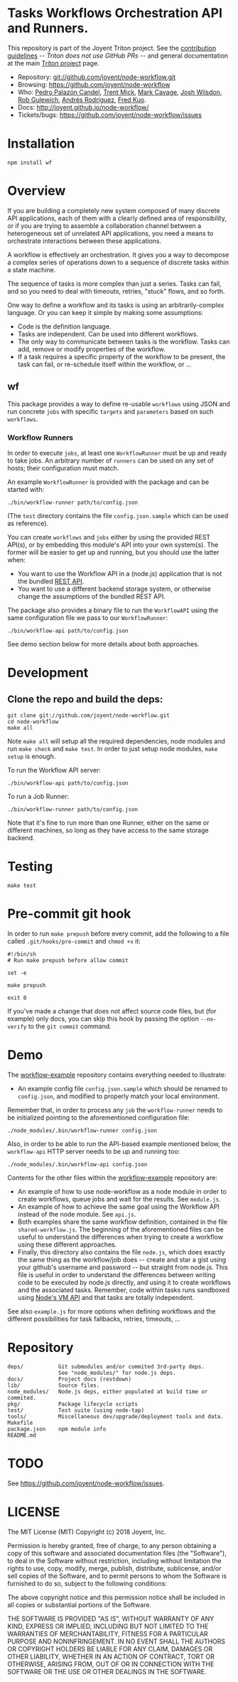# Tasks Workflows Orchestration API and Runners.

This repository is part of the Joyent Triton project. See the [contribution
guidelines](https://github.com/joyent/triton/blob/master/CONTRIBUTING.md) --
*Triton does not use GitHub PRs* -- and general documentation at the main
[Triton project](https://github.com/joyent/triton) page.


- Repository: <git://github.com/joyent/node-workflow.git>
- Browsing: <https://github.com/joyent/node-workflow>
- Who: [Pedro Palazón Candel](https://github.com/kusor), [Trent Mick](https://github.com/trentm), [Mark Cavage](https://github.com/mcavage), [Josh Wilsdon](https://github.com/joshwilsdon), [Rob Gulewich](https://github.com/rgulewich), [Andrés Rodríguez](https://github.com/cachafla), [Fred Kuo](https://github.com/fkuo).
- Docs: <http://joyent.github.io/node-workflow/>
- Tickets/bugs: <https://github.com/joyent/node-workflow/issues>


# Installation

    npm install wf

# Overview

If you are building a completely new system composed of many discrete API
applications, each of them with a clearly defined area of responsibility, or
if you are trying to assemble a collaboration channel between a heterogeneous
set of unrelated API applications, you need a means to orchestrate interactions
between these applications.

A workflow is effectively an orchestration. It gives you a way to decompose a
complex series of operations down to a sequence of discrete tasks within a state
machine.

The sequence of tasks is more complex than just a series. Tasks can fail, and
so you need to deal with timeouts, retries, "stuck" flows, and so forth.

One way to define a workflow and its tasks is using an arbitrarily-complex
language. Or you can keep it simple by making some assumptions:

* Code is the definition language.
* Tasks are independent. Can be used into different workflows.
* The only way to communicate between tasks is the workflow. Tasks can add,
  remove or modify properties of the workflow.
* If a task requires a specific property of the workflow to be present, the
  task can fail, or re-schedule itself within the workflow, or ...

## wf

This package provides a way to define re-usable `workflows` using JSON and run
concrete `jobs` with specific `targets` and `parameters` based on such
`workflows`.

### Workflow Runners

In order to execute `jobs`, at least one `WorkflowRunner` must be up and ready
to take jobs. An arbitrary number of `runners` can be used on any set of hosts;
their configuration must match.

An example `WorkflowRunner` is provided with the package and can be started
with:

    ./bin/workflow-runner path/to/config.json

(The `test` directory contains the file `config.json.sample` which can be
used as reference).

You can create `workflows` and `jobs` either by using the provided REST API(s),
or by embedding this module's API into your own system(s). The former will be
easier to get up and running, but you should use the latter when:

- You want to use the Workflow API in a (node.js) application that is not the
  bundled [REST API](http://joyent.github.io/node-workflow/workflowapi.html).
- You want to use a different backend storage system, or otherwise change the
  assumptions of the bundled REST API.

The package also provides a binary file to run the `WorkflowAPI` using the
same configuration file we pass to our `WorkflowRunner`:

    ./bin/workflow-api path/to/config.json

See demo section below for more details about both approaches.

# Development

## Clone the repo and build the deps:

    git clone git://github.com/joyent/node-workflow.git
    cd node-workflow
    make all

Note `make all` will setup all the required dependencies, node modules and run
`make check` and `make test`. In order to just setup node modules, `make setup`
is enough.

To run the Workflow API server:

    ./bin/workflow-api path/to/config.json

To run a Job Runner:

    ./bin/workflow-runner path/to/config.json

Note that it's fine to run more than one Runner, either on the same or different
machines, so long as they have access to the same storage backend.

# Testing

    make test

# Pre-commit git hook

In order to run `make prepush` before every commit, add the following to a file
called `.git/hooks/pre-commit` and `chmod +x` it:

    #!/bin/sh
    # Run make prepush before allow commit

    set -e

    make prepush

    exit 0

If you've made a change that does not affect source code files, but (for
example) only docs, you can skip this hook by passing the option `--no-verify`
to the `git commit` command.

# Demo

The [workflow-example](https://github.com/kusor/node-workflow-example)
repository contains everything needed to illustrate:

- An example config file `config.json.sample` which should be renamed to 
  `config.json`, and modified to properly match your local environment.

Remember that, in order to process any `job` the `workflow-runner` needs to be
initialized pointing to the aforementioned configuration file:

    ./node_modules/.bin/workflow-runner config.json

Also, in order to be able to run the API-based example mentioned below, the
`workflow-api` HTTP server needs to be up and running too:

    ./node_modules/.bin/workflow-api config.json

Contents for the other files within the [workflow-example](https://github.com/kusor/node-workflow-example)
repository are:

- An example of how to use node-workflow as a node module in order to create
  workflows, queue jobs and wait for the results. See `module.js`.
- An example of how to achieve the same goal using the Workflow API instead of
  the node module. See `api.js`.
- Both examples share the same workflow definition, contained in the file
  `shared-workflow.js`. The beginning of the aforementioned files
  can be useful to understand the differences when trying to create a workflow
  using these different approaches.
- Finally, this directory also contains the file `node.js`, which does
  exactly the same thing as the workflow/job does -- create and star a gist
  using your github's username and password -- but straight from node.js. This
  file is useful in order to understand the differences between writing code
  to be executed by node.js directly, and using it to create workflows and the
  associated tasks. Remember, code within tasks runs sandboxed using
  [Node's VM API](http://nodejs.org/docs/latest/api/vm.html) and that tasks
  are totally independent.

See also `example.js` for more options when defining workflows and the different
possibilities for task fallbacks, retries, timeouts, ...

# Repository

    deps/           Git submodules and/or commited 3rd-party deps.
                    See "node_modules/" for node.js deps.
    docs/           Project docs (restdown)
    lib/            Source files.
    node_modules/   Node.js deps, either populated at build time or commited.
    pkg/            Package lifecycle scripts
    test/           Test suite (using node-tap)
    tools/          Miscellaneous dev/upgrade/deployment tools and data.
    Makefile
    package.json    npm module info
    README.md

# TODO

See https://github.com/joyent/node-workflow/issues.

# LICENSE

The MIT License (MIT) Copyright (c) 2018 Joyent, Inc.

Permission is hereby granted, free of charge, to any person obtaining a copy of this software and associated documentation files (the "Software"), to deal in the Software without restriction, including without limitation the rights to use, copy, modify, merge, publish, distribute, sublicense, and/or sell copies of the Software, and to permit persons to whom the Software is furnished to do so, subject to the following conditions:

The above copyright notice and this permission notice shall be included in all copies or substantial portions of the Software.

THE SOFTWARE IS PROVIDED "AS IS", WITHOUT WARRANTY OF ANY KIND, EXPRESS OR IMPLIED, INCLUDING BUT NOT LIMITED TO THE WARRANTIES OF MERCHANTABILITY, FITNESS FOR A PARTICULAR PURPOSE AND NONINFRINGEMENT. IN NO EVENT SHALL THE AUTHORS OR COPYRIGHT HOLDERS BE LIABLE FOR ANY CLAIM, DAMAGES OR OTHER LIABILITY, WHETHER IN AN ACTION OF CONTRACT, TORT OR OTHERWISE, ARISING FROM, OUT OF OR IN CONNECTION WITH THE SOFTWARE OR THE USE OR OTHER DEALINGS IN THE SOFTWARE.


